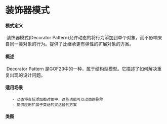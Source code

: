    #  装饰器模式

#### 模式定义

​	装饰器模式(Decorator Pattern)允许动态的将行为添加到单个对象，而不影响来自同一类对象的行为。提供了比继承更有弹性的扩展对象的方案。



#### 概述

​        Decorator Pattern 是GOF23中的一种，属于结构型模型。它描述了如何解决重复出现的设计问题。

#### 适用场景

       - 动态将责任添加都对象中，这些功能可以动态的删除
       - 提供应用扩展子类话的灵活替代方案

#### 类图


